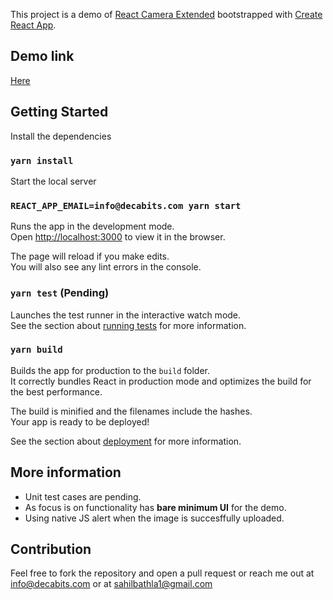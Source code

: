 This project is a demo of [React Camera Extended](https://github.com/decabits/react-camera-extended) bootstrapped with [Create React App](https://github.com/facebook/create-react-app).


## Demo link

[Here](http://react-smart-camera.herokuapp.com/)

## Getting Started

Install the dependencies

### `yarn install`

Start the local server

### `REACT_APP_EMAIL=info@decabits.com yarn start`

Runs the app in the development mode.<br />
Open [http://localhost:3000](http://localhost:3000) to view it in the browser.

The page will reload if you make edits.<br />
You will also see any lint errors in the console.

### `yarn test` (Pending)

Launches the test runner in the interactive watch mode.<br />
See the section about [running tests](https://facebook.github.io/create-react-app/docs/running-tests) for more information.

### `yarn build`

Builds the app for production to the `build` folder.<br />
It correctly bundles React in production mode and optimizes the build for the best performance.

The build is minified and the filenames include the hashes.<br />
Your app is ready to be deployed!

See the section about [deployment](https://facebook.github.io/create-react-app/docs/deployment) for more information.

## More information

- Unit test cases are pending.
- As focus is on functionality has **bare minimum UI** for the demo.
- Using native JS alert when the image is succesffully uploaded.

## Contribution

Feel free to fork the repository and open a pull request or reach me out at [info@decabits.com](mailto:info@decabits.com) or at [sahilbathla1@gmail.com](mailto:sahilbathla1@gmail.com)
